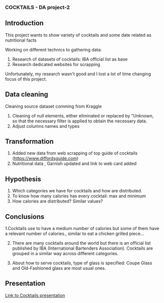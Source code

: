 ### COCKTAILS - DA project-2


## Introduction

This project wants to show variety of cocktails and some date related as nutritional facts

Working on different technics to gathering data:

1. Research of datasets of cocktails: IBA official list as base
2. Research dedicated websites for scrapping

Unfortunately, my research wasn't good and I lost a lot of time changing focus of this project.

## Data cleaning

Cleaning source dataset comming from Kraggle

1. Cleaning of null elements, either eliminated or replaced by "Unknown, so that the necessary filter is applied to obtain the necessary data.
2. Adjust columns names and types

## Transformation

1. Added new data from web scrapping of top guide of cocktails (https://www.diffordsguide.com)
2. Nutritional data , Garnish updated and link to web card added

## Hypothesis

1. Which categories we have for cocktails and how are distributed.
2. To know how many calories has every cocktail: max and minimum
3. How calories are distributed? Similar values?

## Conclusions

1.Cocktails use to have a medium number of calories but some of them have a relevant number of calories., similar to eat a chicken grilled piece...

2. There are many cocktails around the world but there is an official list published by IBA (International Bartenders Association). Cocktails are grouped in a similar way across different categories.

3. About how to serve cocktails, type of glass is specified: Coupe Glass and Old-Fashioned glass are most usual ones.

## Presentation

[Link to Cocktails presentation](cocktails_pere.pptx)